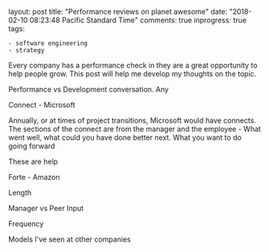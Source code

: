 layout: post
title: "Performance reviews on planet awesome"
date: "2018-02-10 08:23:48 Pacific Standard Time"
comments: true
inprogress: true
tags: 

    - software engineering
    - strategy
Every company has a performance check in they are a great opportunity to help people grow.  This post will help me develop my thoughts on the topic.

Performance vs Development conversation. Any 



Connect - Microsoft

Annually, or at times of project transitions, Microsoft would have connects. The sections of the connect are from the manager and the employee - What went well, what could you have done better next.   What you want to do going forward

These are help

Forte - Amazon 





Length

Manager vs Peer Input

Frequency

Models I've seen at other companies

